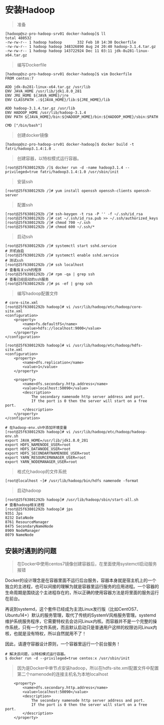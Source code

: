 # 安装Hadoop

> 准备

```shell
[hadoop@sz-pro-hadoop-srv01 docker-hadoop]$ ll
total 480532
-rw-rw-r-- 1 hadoop hadoop       332 Feb 10 14:30 Dockerfile
-rw-rw-r-- 1 hadoop hadoop 348326890 Aug 24 20:40 hadoop-3.1.4.tar.gz
-rw-rw-r-- 1 hadoop hadoop 143722924 Dec 11 03:11 jdk-8u281-linux-x64.tar.gz
```

> 编写Dockerfile

```shell
[hadoop@sz-pro-hadoop-srv01 docker-hadoop]$ vim Dockerfile
FROM centos:7

ADD jdk-8u281-linux-x64.tar.gz /usr/lib
ENV JAVA_HOME /usr/lib/jdk1.8.0_281
ENV JRE_HOME ${JAVA_HOME}/jre
ENV CLASSPATH .:${JAVA_HOME}/lib:${JRE_HOME}/lib

ADD hadoop-3.1.4.tar.gz /usr/lib
ENV HADOOP_HOME /usr/lib/hadoop-3.1.4
ENV PATH ${JAVA_HOME}/bin:${HADOOP_HOME}/bin:${HADOOP_HOME}/sbin:$PATH

CMD ["/bin/bash"]
```

>创建docker镜像

```shell
[hadoop@sz-pro-hadoop-srv01 docker-hadoop]$ docker build -t fatri/hadoop3.1.4:1.0 .
```

> 创建容器，以特权模式运行容器。

```shell
[root@25f63801292b /]$ docker run -d -name hadoop3.1.4 --privileged=true fatri/hadoop3.1.4:1.0 /usr/sbin/init
```

> 安装ssh

```shell
[root@25f63801292b /]# yum install openssh openssh-clients openssh-server
```

> 配置ssh

```shell
[root@25f63801292b /]# ssh-keygen -t rsa -P '' -f ~/.ssh/id_rsa
[root@25f63801292b /]# cat ~/.ssh/id_rsa.pub >> ~/.ssh/authorized_keys
[root@25f63801292b /]# chmod 700 ~/.ssh
[root@25f63801292b /]# chmod 600 ~/.ssh/*
```

>启动ssh

```shell
[root@25f63801292b /]# systemctl start sshd.service
# 开机自启
[root@25f63801292b /]# systemctl enable sshd.service
# 测试ssh
[root@25f63801292b /]# ssh localhost
# 查看有关ssh的程序
[root@25f63801292b /]# rpm -qa | grep ssh
# 查看已经启动的ssh服务
[root@25f63801292b /]# ps -ef | grep ssh
```

>编写hadoop配置文件

```shell
# core-site.xml
[root@25f63801292b hadoop]# vi /usr/lib/hadoop/etc/hadoop/core-site.xml
<configuration>
    <property>
        <name>fs.defaultFS</name>
        <value>hdfs://localhost:9000</value>
    </property>
</configuration>

[root@25f63801292b hadoop]# vi /usr/lib/hadoop/etc/hadoop/hdfs-site.xml
<configuration>
    <property>
        <name>dfs.replication</name>
        <value>1</value>
    </property>

    <property>
        <name>dfs.secondary.http.address</name>
        <value>localhost:50090</value>
        <description>
            The secondary namenode http server address and port.
            If the port is 0 then the server will start on a free port.
        </description>
	</property>
</configuration>

# 在hadoop-env.sh中添加环境变量
[root@25f63801292b hadoop]# vi /usr/lib/hadoop/etc/hadoop/hadoop-env.sh
export JAVA_HOME=/usr/lib/jdk1.8.0_281
export HDFS_NAMENODE_USER=root
export HDFS_DATANODE_USER=root
export HDFS_SECONDARYNAMENODE_USER=root
export YARN_RESOURCEMANAGER_USER=root
export YARN_NODEMANAGER_USER=root
```

>格式化hadoop的文件系统

```shell
[root@localhost ~]# /usr/lib/hadoop/bin/hdfs namenode -format
```

> 启动hadoop

```shell
[root@25f63801292b hadoop]# /usr/lib/hadoop/sbin/start-all.sh
# 查看hadoop相关进程
[root@25f63801292b hadoop]# jps
9351 Jps
8232 DataNode
8761 ResourceManager
8475 SecondaryNameNode
8909 NodeManager
8079 NameNode
```





## 安装时遇到的问题

>在Docker中使用centos7镜像创建容器后，在里面使用systemctl启动服务报错

Docker的设计理念是在容器里面不运行后台服务，容器本身就是宿主机上的一个独立的主进程，也可以间接的理解为就是容器里运行服务的应用进程。一个容器的生命周期是围绕这个主进程存在的，所以正确的使用容器方法是将里面的服务运行在前台。

再说到systemd，这个套件已经成为主流Linux发行版（比如CentOS7、Ubuntu14+）默认的服务管理，取代了传统的SystemV风格服务管理。systemd维护系统服务程序，它需要特权去会访问Linux内核。而容器并不是一个完整的操作系统，只有一个文件系统，而且默认启动只是普通用户这样的权限访问Linux内核，也就是没有特权，所以自然就用不了！

因此，请遵守容器设计原则，一个容器里运行一个前台服务！

```shell
# 解决该问题，以特权模式运行容器。
$ docker run -d --privileged=true centos:x /usr/sbin/init
```



> 因为是Docker中单节点安装hadoop，所以在hdfs-site.xml配置文件中配置第二个namenode的连接主机名为本地localhost

```shell
    <property>
        <name>dfs.secondary.http.address</name>
        <value>localhost:50090</value>
        <description>
            The secondary namenode http server address and port.
            If the port is 0 then the server will start on a free port.
        </description>
	</property>
```

